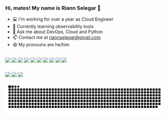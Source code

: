 <link rel="stylesheet" href="https://cdn.jsdelivr.net/gh/devicons/devicon@v2.15.1/devicon.min.css">
          

### Hi, mates! My name is Riann Selegar 👋

- 💻 I'm working for over a year as Cloud Engineer
- 🌱 Currently learning observability tools
- 💬 Ask me about DevOps, Cloud and Python 
- 📫 Contact me at riannselegar@gmail.com
- 😄 My pronouns are he/him


<div style="display: inline_block"><br>
    <img align="center" height=64 src="https://cdn.jsdelivr.net/gh/devicons/devicon/icons/argocd/argocd-original.svg"/>
    <img align="center" height=64 src="https://cdn.jsdelivr.net/gh/devicons/devicon/icons/amazonwebservices/amazonwebservices-original-wordmark.svg"/>
    <img align="center" height=64 src="https://cdn.jsdelivr.net/gh/devicons/devicon/icons/bash/bash-original.svg"/>
    <img align="center" height=64 src="https://cdn.jsdelivr.net/gh/devicons/devicon/icons/circleci/circleci-plain-wordmark.svg"/>
    <img align="center" height=64 src="https://cdn.jsdelivr.net/gh/devicons/devicon/icons/docker/docker-original.svg"/>
    <img align="center" height=64 src="https://cdn.jsdelivr.net/gh/devicons/devicon/icons/kubernetes/kubernetes-plain.svg" />
    <img align="center" height=64 src="https://cdn.jsdelivr.net/gh/devicons/devicon/icons/linux/linux-original.svg"/>
    <img align="center" height=64 src="https://cdn.jsdelivr.net/gh/devicons/devicon/icons/nginx/nginx-original.svg"/>
    <img align="center" height=64 src="https://cdn.jsdelivr.net/gh/devicons/devicon/icons/python/python-original.svg" />
    <img align="center" height=64 src="https://cdn.jsdelivr.net/gh/devicons/devicon/icons/terraform/terraform-original.svg"/>
</div>

##

<div>
    <a href = "mailto:riannselegar@gmail.com"><img src="https://img.shields.io/badge/-Gmail-%23333?style=for-the-badge&logo=gmail&logoColor=white" target="_blank"></a>
    <a href="https://instagram.com/riannselegar" target="_blank"><img src="https://img.shields.io/badge/-Instagram-%23E4405F?style=for-the-badge&logo=instagram&logoColor=white" target="_blank"></a>
    <a href="https://www.linkedin.com/in/riannselegar" target="_blank"><img src="https://img.shields.io/badge/-LinkedIn-%230077B5?style=for-the-badge&logo=linkedin&logoColor=white" target="_blank"></a> 

![Snake animation](https://github.com/riannselegar/riannselegar/blob/output/github-contribution-grid-snake.svg)

</div>